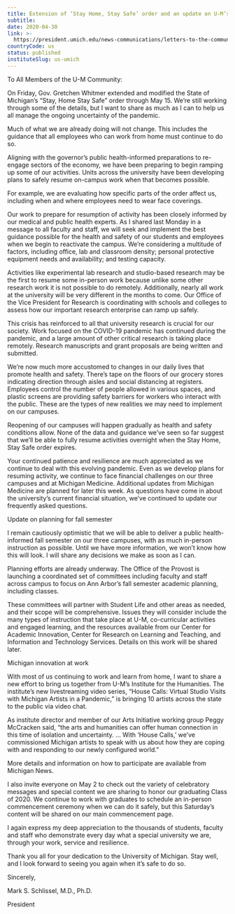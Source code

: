```yaml
---
title: Extension of ‘Stay Home, Stay Safe’ order and an update on U-M’s future plans
subtitle: 
date: 2020-04-30
link: >-
  https://president.umich.edu/news-communications/letters-to-the-community/extension-of-stay-home-stay-safe-order-and-an-update-on-u-ms-future-plans/
countryCode: us
status: published
instituteSlug: us-umich
---
```

To All Members of the U-M Community:

On Friday, Gov. Gretchen Whitmer extended and modified the State of Michigan’s “Stay, Home Stay Safe” order through May 15. We’re still working through some of the details, but I want to share as much as I can to help us all manage the ongoing uncertainty of the pandemic.

Much of what we are already doing will not change. This includes the guidance that all employees who can work from home must continue to do so.

Aligning with the governor’s public health-informed preparations to re-engage sectors of the economy, we have been preparing to begin ramping up some of our activities. Units across the university have been developing plans to safely resume on-campus work when that becomes possible.

For example, we are evaluating how specific parts of the order affect us, including when and where employees need to wear face coverings.

Our work to prepare for resumption of activity has been closely informed by our medical and public health experts. As I shared last Monday in a message to all faculty and staff, we will seek and implement the best guidance possible for the health and safety of our students and employees when we begin to reactivate the campus. We’re considering a multitude of factors, including office, lab and classroom density; personal protective equipment needs and availability; and testing capacity.

Activities like experimental lab research and studio-based research may be the first to resume some in-person work because unlike some other research work it is not possible to do remotely. Additionally, nearly all work at the university will be very different in the months to come. Our Office of the Vice President for Research is coordinating with schools and colleges to assess how our important research enterprise can ramp up safely.

This crisis has reinforced to all that university research is crucial for our society. Work focused on the COVID-19 pandemic has continued during the pandemic, and a large amount of other critical research is taking place remotely. Research manuscripts and grant proposals are being written and submitted.

We’re now much more accustomed to changes in our daily lives that promote health and safety. There’s tape on the floors of our grocery stores indicating direction through aisles and social distancing at registers. Employees control the number of people allowed in various spaces, and plastic screens are providing safety barriers for workers who interact with the public. These are the types of new realities we may need to implement on our campuses.

Reopening of our campuses will happen gradually as health and safety conditions allow. None of the data and guidance we’ve seen so far suggest that we’ll be able to fully resume activities overnight when the Stay Home, Stay Safe order expires.

Your continued patience and resilience are much appreciated as we continue to deal with this evolving pandemic. Even as we develop plans for resuming activity, we continue to face financial challenges on our three campuses and at Michigan Medicine. Additional updates from Michigan Medicine are planned for later this week. As questions have come in about the university’s current financial situation, we’ve continued to update our frequently asked questions.

Update on planning for fall semester

I remain cautiously optimistic that we will be able to deliver a public health-informed fall semester on our three campuses, with as much in-person instruction as possible. Until we have more information, we won’t know how this will look. I will share any decisions we make as soon as I can.

Planning efforts are already underway. The Office of the Provost is launching a coordinated set of committees including faculty and staff across campus to focus on Ann Arbor’s fall semester academic planning, including classes.

These committees will partner with Student Life and other areas as needed, and their scope will be comprehensive. Issues they will consider include the many types of instruction that take place at U-M, co-curricular activities and engaged learning, and the resources available from our Center for Academic Innovation, Center for Research on Learning and Teaching, and Information and Technology Services. Details on this work will be shared later.

Michigan innovation at work

With most of us continuing to work and learn from home, I want to share a new effort to bring us together from U-M’s Institute for the Humanities. The institute’s new livestreaming video series, “House Calls: Virtual Studio Visits with Michigan Artists in a Pandemic,” is bringing 10 artists across the state to the public via video chat.

As institute director and member of our Arts Initiative working group Peggy McCracken said, “the arts and humanities can offer human connection in this time of isolation and uncertainty. … With ‘House Calls,’ we’ve commissioned Michigan artists to speak with us about how they are coping with and responding to our newly configured world.”

More details and information on how to participate are available from Michigan News.

I also invite everyone on May 2 to check out the variety of celebratory messages and special content we are sharing to honor our graduating Class of 2020. We continue to work with graduates to schedule an in-person commencement ceremony when we can do it safely, but this Saturday’s content will be shared on our main commencement page.

I again express my deep appreciation to the thousands of students, faculty and staff who demonstrate every day what a special university we are, through your work, service and resilience.

Thank you all for your dedication to the University of Michigan. Stay well, and I look forward to seeing you again when it’s safe to do so.

Sincerely,

Mark S. Schlissel, M.D., Ph.D.

President